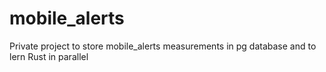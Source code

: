 # mobile_alerts
Private project to store mobile_alerts measurements in pg database and to lern Rust in parallel
